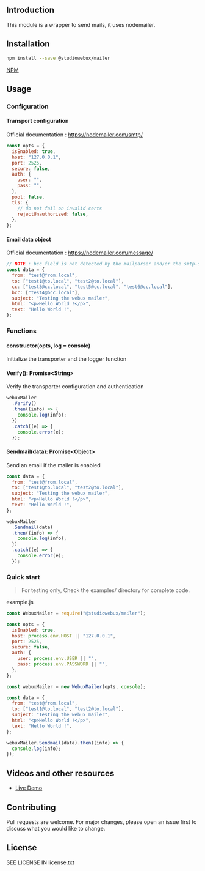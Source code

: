 ## Introduction

This module is a wrapper to send mails, it uses nodemailer.

## Installation

```bash
npm install --save @studiowebux/mailer
```

[NPM](https://www.npmjs.com/package/@studiowebux/mailer)

## Usage

### Configuration

#### Transport configuration

Official documentation : https://nodemailer.com/smtp/

```javascript
const opts = {
  isEnabled: true,
  host: "127.0.0.1",
  port: 2525,
  secure: false,
  auth: {
    user: "",
    pass: "",
  },
  pool: false,
  tls: {
    // do not fail on invalid certs
    rejectUnauthorized: false,
  },
};
```

#### Email data object

Official documentation : https://nodemailer.com/message/

```javascript
// NOTE : bcc field is not detected by the mailparser and/or the smtp-server
const data = {
  from: "test@from.local",
  to: ["test1@to.local", "test2@to.local"],
  cc: ["test3@cc.local", "test5@cc.local", "test6@cc.local"],
  bcc: ["test4@bcc.local"],
  subject: "Testing the webux mailer",
  html: "<p>Hello World !</p>",
  text: "Hello World !",
};
```

### Functions

#### constructor(opts, log = console)

Initialize the transporter and the logger function

#### Verify(): Promise\<String\>

Verify the transporter configuration and authentication

```javascript
webuxMailer
  .Verify()
  .then((info) => {
    console.log(info);
  })
  .catch((e) => {
    console.error(e);
  });
```

#### Sendmail(data): Promise\<Object\>

Send an email if the mailer is enabled

```javascript
const data = {
  from: "test@from.local",
  to: ["test1@to.local", "test2@to.local"],
  subject: "Testing the webux mailer",
  html: "<p>Hello World !</p>",
  text: "Hello World !",
};

webuxMailer
  .Sendmail(data)
  .then((info) => {
    console.log(info);
  })
  .catch((e) => {
    console.error(e);
  });
```

### Quick start

> For testing only, Check the examples/ directory for complete code.

example.js

```javascript
const WebuxMailer = require("@studiowebux/mailer");

const opts = {
  isEnabled: true,
  host: process.env.HOST || "127.0.0.1",
  port: 2525,
  secure: false,
  auth: {
    user: process.env.USER || "",
    pass: process.env.PASSWORD || "",
  },
};

const webuxMailer = new WebuxMailer(opts, console);

const data = {
  from: "test@from.local",
  to: ["test1@to.local", "test2@to.local"],
  subject: "Testing the webux mailer",
  html: "<p>Hello World !</p>",
  text: "Hello World !",
};

webuxMailer.Sendmail(data).then((info) => {
  console.log(info);
});
```

## Videos and other resources

- [Live Demo](https://mailer.webuxlab.com)

## Contributing

Pull requests are welcome. For major changes, please open an issue first to discuss what you would like to change.

## License

SEE LICENSE IN license.txt
